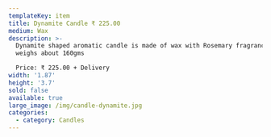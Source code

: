 ```yaml
---
templateKey: item
title: Dynamite Candle ₹ 225.00
medium: Wax
description: >-
  Dynamite shaped aromatic candle is made of wax with Rosemary fragrance. It
  weighs about 160gms  

  Price: ₹ 225.00 + Delivery
width: '1.87'
height: '3.7'
sold: false
available: true
large_image: /img/candle-dynamite.jpg
categories:
  - category: Candles
---
```


